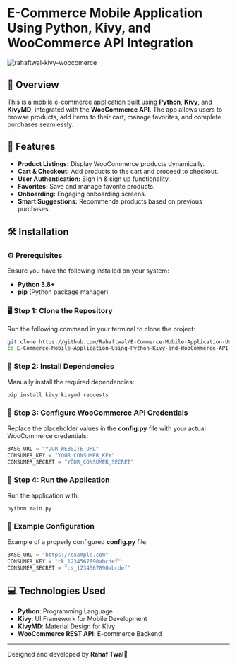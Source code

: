 
# E-Commerce Mobile Application Using Python, Kivy, and WooCommerce API Integration

![rahaftwal-kivy-woocomerce](https://github.com/user-attachments/assets/efe467f0-8315-491a-b6cd-08b37269b67c)

## 📱 Overview
This is a mobile e-commerce application built using **Python**, **Kivy**, and **KivyMD**, integrated with the **WooCommerce API**. The app allows users to browse products, add items to their cart, manage favorites, and complete purchases seamlessly.

## 🌟 Features
- **Product Listings:** Display WooCommerce products dynamically.
- **Cart & Checkout:** Add products to the cart and proceed to checkout.
- **User Authentication:** Sign in & sign up functionality.
- **Favorites:** Save and manage favorite products.
- **Onboarding:** Engaging onboarding screens.
- **Smart Suggestions:** Recommends products based on previous purchases.

## 🛠️ Installation

### ⚙️ Prerequisites
Ensure you have the following installed on your system:
- **Python 3.8+**
- **pip** (Python package manager)

### 🖥️ Step 1: Clone the Repository
Run the following command in your terminal to clone the project:

```bash
git clone https://github.com/Rahaftwal/E-Commerce-Mobile-Application-Using-Python-Kivy-and-WooCommerce-API-Integration.git
cd E-Commerce-Mobile-Application-Using-Python-Kivy-and-WooCommerce-API-Integration
```

### 🔧 Step 2: Install Dependencies
Manually install the required dependencies:

```bash
pip install kivy kivymd requests
```

### 🔑 Step 3: Configure WooCommerce API Credentials
Replace the placeholder values in the **config.py** file with your actual WooCommerce credentials:

```python
BASE_URL = "YOUR_WEBSITE_URL"
CONSUMER_KEY = "YOUR_CONSUMER_KEY"
CONSUMER_SECRET = "YOUR_CONSUMER_SECRET"
```

### 🚀 Step 4: Run the Application
Run the application with:

```bash
python main.py
```

### 📝 Example Configuration
Example of a properly configured **config.py** file:

```python
BASE_URL = "https://example.com"
CONSUMER_KEY = "ck_1234567890abcdef"
CONSUMER_SECRET = "cs_1234567890abcdef"
```

## 💻 Technologies Used
- **Python**: Programming Language
- **Kivy**: UI Framework for Mobile Development
- **KivyMD**: Material Design for Kivy
- **WooCommerce REST API**: E-commerce Backend

---

Designed and developed by **Rahaf Twal**💙
